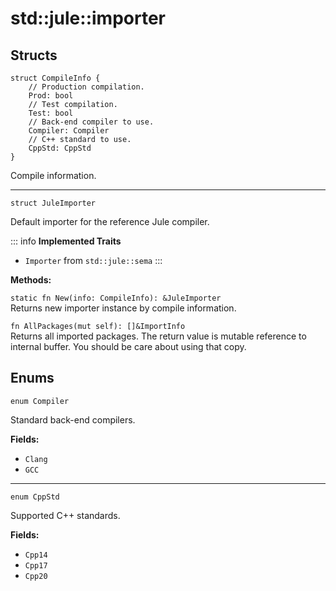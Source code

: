 # std::jule::importer

## Structs
```jule
struct CompileInfo {
    // Production compilation.
    Prod: bool
    // Test compilation.
    Test: bool
    // Back-end compiler to use.
    Compiler: Compiler
    // C++ standard to use.
    CppStd: CppStd
}
```
Compile information.

---

```jule
struct JuleImporter
```
Default importer for the reference Jule compiler.

::: info
**Implemented Traits**
- `Importer` from `std::jule::sema`
:::

**Methods:**

`static fn New(info: CompileInfo): &JuleImporter`\
Returns new importer instance by compile information.

`fn AllPackages(mut self): []&ImportInfo`\
Returns all imported packages. The return value is mutable reference to internal buffer. You should be care about using that copy.

## Enums

```jule
enum Compiler
```
Standard back-end compilers.

**Fields:**
- `Clang`
- `GCC`

---

```jule
enum CppStd
```
Supported C++ standards.

**Fields:**
- `Cpp14`
- `Cpp17`
- `Cpp20`